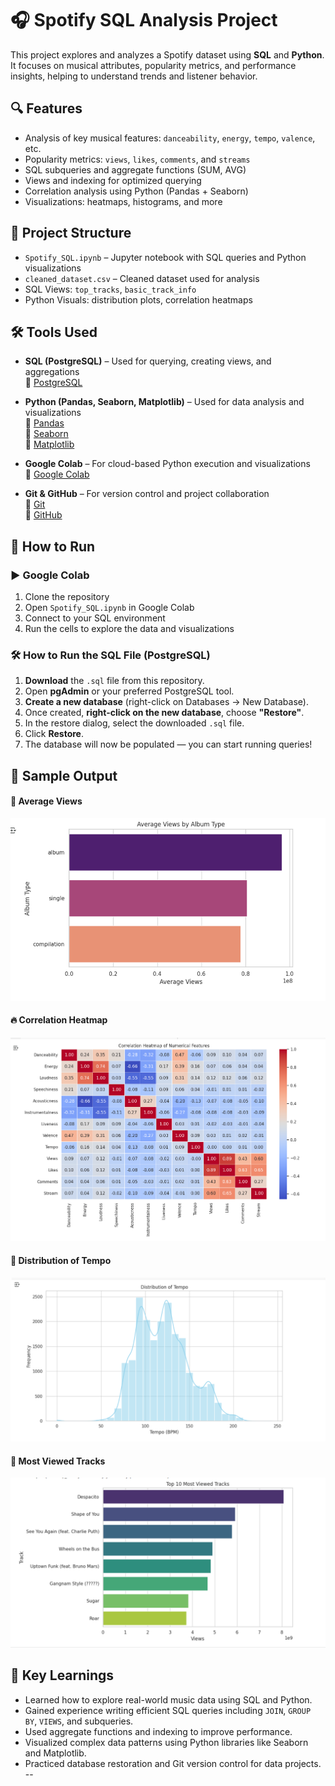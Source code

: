 # 🎧 Spotify SQL Analysis Project

This project explores and analyzes a Spotify dataset using **SQL** and **Python**. It focuses on musical attributes, popularity metrics, and performance insights, helping to understand trends and listener behavior.

## 🔍 Features

- Analysis of key musical features: `danceability`, `energy`, `tempo`, `valence`, etc.
- Popularity metrics: `views`, `likes`, `comments`, and `streams`
- SQL subqueries and aggregate functions (SUM, AVG)
- Views and indexing for optimized querying
- Correlation analysis using Python (Pandas + Seaborn)
- Visualizations: heatmaps, histograms, and more

## 📁 Project Structure

- `Spotify_SQL.ipynb` – Jupyter notebook with SQL queries and Python visualizations
- `cleaned_dataset.csv` – Cleaned dataset used for analysis
- SQL Views: `top_tracks`, `basic_track_info`
- Python Visuals: distribution plots, correlation heatmaps

## 🛠️ Tools Used

- **SQL (PostgreSQL)** – Used for querying, creating views, and aggregations  
  🔗 [PostgreSQL](https://www.postgresql.org/)

- **Python (Pandas, Seaborn, Matplotlib)** – Used for data analysis and visualizations  
  🔗 [Pandas](https://pandas.pydata.org/)  
  🔗 [Seaborn](https://seaborn.pydata.org/)  
  🔗 [Matplotlib](https://matplotlib.org/)

- **Google Colab** – For cloud-based Python execution and visualizations  
  🔗 [Google Colab](https://colab.research.google.com/)

- **Git & GitHub** – For version control and project collaboration  
  🔗 [Git](https://git-scm.com/)  
  🔗 [GitHub](https://github.com/)


## 🚀 How to Run

### ▶️ Google Colab
1. Clone the repository  
2. Open `Spotify_SQL.ipynb` in Google Colab 
3. Connect to your SQL environment  
4. Run the cells to explore the data and visualizations

### 🛠️ How to Run the SQL File (PostgreSQL)

1. **Download** the `.sql` file from this repository.
2. Open **pgAdmin** or your preferred PostgreSQL tool.
3. **Create a new database** (right-click on Databases → New Database).
4. Once created, **right-click on the new database**, choose **"Restore"**.
5. In the restore dialog, select the downloaded `.sql` file.
6. Click **Restore**.
7. The database will now be populated — you can start running queries!

## 📸 Sample Output

#### 🎯 Average Views
![Average Views](visualization/Average_Views.png)

#### 🔥 Correlation Heatmap
![Correlation Heatmap](visualization/Correlation_Heatmap.png)

#### 🎵 Distribution of Tempo
![Distribution of Tempo](visualization/Distribution_of_Tempo.png)

#### 👑 Most Viewed Tracks
![Most Viewed Tracks](visualization/Most_Viewed_Tracks.png)



## 🧠 Key Learnings

- Learned how to explore real-world music data using SQL and Python.
- Gained experience writing efficient SQL queries including `JOIN`, `GROUP BY`, `VIEWS`, and subqueries.
- Used aggregate functions and indexing to improve performance.
- Visualized complex data patterns using Python libraries like Seaborn and Matplotlib.
- Practiced database restoration and Git version control for data projects.
--
